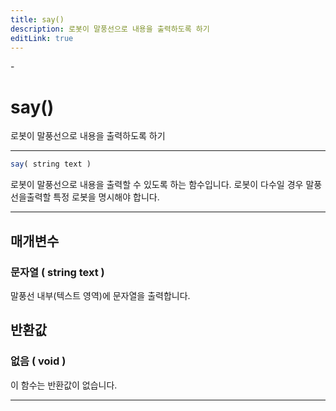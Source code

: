```yaml
---
title: say()
description: 로봇이 말풍선으로 내용을 출력하도록 하기
editLink: true
---
```

<Badge type="info" text="함수" /><Badge type="tip" text="기본" /> - <Badge type="info" text="출력" />

# say()
로봇이 말풍선으로 내용을 출력하도록 하기
***
```javascript
say( string text )
```
로봇이 말풍선으로 내용을 출력할 수 있도록 하는 함수입니다.
로봇이 다수일 경우 말풍선을출력할 특정 로봇을 명시해야 합니다.

***
## 매개변수
### **문자열 ( string text )**
말풍선 내부(텍스트 영역)에 문자열을 출력합니다.
## 반환값
### **없음 ( void )**
이 함수는 반환값이 없습니다.
***